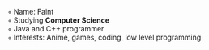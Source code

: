 ◦ Name: Faint\
◦ Studying <strong>Computer Science</strong>\
◦ Java and C++ programmer\
◦ Interests: Anime, games, coding, low level programming

<!---
faintsign/faintsign is a ✨ special ✨ repository because its `README.md` (this file) appears on your GitHub profile.
You can click the Preview link to take a look at your changes.
--->
